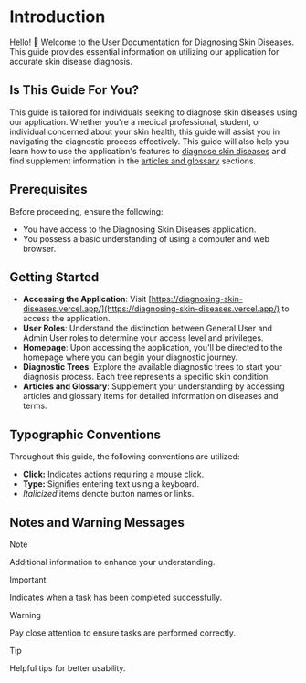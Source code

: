 # Introduction

Hello! 👋 Welcome to the User Documentation for Diagnosing Skin Diseases. This guide provides essential information on utilizing our application for accurate skin disease diagnosis.

## Is This Guide For You?

This guide is tailored for individuals seeking to diagnose skin diseases using our application. Whether you're a medical professional, student, or individual concerned about your skin health, this guide will assist you in navigating the diagnostic process effectively. This guide will also help you learn how to use the application's features to [diagnose skin diseases](task1.md) and find supplement information in the [articles and glossary](task2.md) sections.

## Prerequisites

Before proceeding, ensure the following:

- You have access to the Diagnosing Skin Diseases application.
- You possess a basic understanding of using a computer and web browser.

## Getting Started

- **Accessing the Application**: Visit [https://diagnosing-skin-diseases.vercel.app/](https://diagnosing-skin-diseases.vercel.app/) to access the application.
- **User Roles**: Understand the distinction between General User and Admin User roles to determine your access level and privileges.
- **Homepage**: Upon accessing the application, you'll be directed to the homepage where you can begin your diagnostic journey.
- **Diagnostic Trees**: Explore the available diagnostic trees to start your diagnosis process. Each tree represents a specific skin condition.
- **Articles and Glossary**: Supplement your understanding by accessing articles and glossary items for detailed information on diseases and terms.

## Typographic Conventions

Throughout this guide, the following conventions are utilized:

- **Click:** Indicates actions requiring a mouse click.
- **Type:** Signifies entering text using a keyboard.
- _Italicized_ items denote button names or links.

## Notes and Warning Messages

> [!NOTE]
> Additional information to enhance your understanding.

> [!IMPORTANT]
> Indicates when a task has been completed successfully.

> [!WARNING]
> Pay close attention to ensure tasks are performed correctly.

> [!TIP]
> Helpful tips for better usability.
